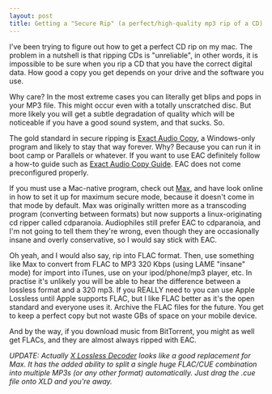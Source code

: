 ```yaml
---
layout: post
title: Getting a "Secure Rip" (a perfect/high-quality mp3 rip of a CD) on a Mac
---
```



I've been trying to figure out how to get a perfect CD rip on my mac. The problem in a nutshell is that ripping CDs is "unreliable", in other words, it is impossible to be sure when you rip a CD that you have the correct digital data. How good a copy you get depends on your drive and the software you use.

Why care? In the most extreme cases you can literally get blips and pops in your MP3 file. This might occur even with a totally unscratched disc. But more likely you will get a subtle degradation of quality which will be noticeable if you have a good sound system, and that sucks. So.

The gold standard in secure ripping is <a href="http://www.exactaudiocopy.de/">Exact Audio Copy</a>, a Windows-only program and likely to stay that way forever. Why? Because you can run it in boot camp or Parallels or whatever. If you want to use EAC definitely follow a how-to guide such as <a href="http://www.teqnilogik.com/tutorials/eac.shtml">Exact Audio Copy Guide</a>. EAC does not come preconfigured properly.

If you must use a Mac-native program, check out <a href="http://sbooth.org/Max/">Max</a>, and have look online in how to set it up for maximum secure mode, because it doesn't come in that mode by default. Max was originally written more as a transcoding program (converting between formats) but now supports a linux-originating cd ripper called cdparanoia. Audiophiles still prefer EAC to cdparanoia, and I'm not going to tell them they're wrong, even though they are occasionally insane and overly conservative, so I would say stick with EAC.

Oh yeah, and I would also say, rip into FLAC format. Then, use something like Max to convert from FLAC to MP3 320 Kbps (using LAME "insane" mode) for import into iTunes, use on your ipod/phone/mp3 player, etc. In practise it's unlikely you will be able to hear the difference between a lossless format and a 320 mp3. If you REALLY need to you can use Apple Lossless until Apple supports FLAC, but I like FLAC better as it's the open standard and everyone uses it. Archive the FLAC files for the future. You get to keep a perfect copy but not waste GBs of space on your mobile device.

And by the way, if you download music from BitTorrent, you might as well get FLACs, and they are almost always ripped with EAC.

<em>UPDATE: Actually <a href="http://tmkk.hp.infoseek.co.jp/xld/index_e.html">X Lossless Decoder</a> looks like a good replacement for Max. It has the added ability to split a single huge FLAC/CUE combination into multiple MP3s (or any other format) automatically. Just drag the .cue file onto XLD and you're away.</em>
